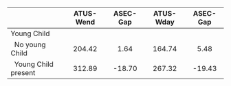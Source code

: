 
|                      |    ATUS-Wend |     ASEC-Gap |    ATUS-Wday |     ASEC-Gap |
| -------------------- | :----------: | :----------: | :----------: | :----------: |
| Young Child          |              |              |              |              |
| &nbsp;&nbsp;No young Child |       204.42 |         1.64 |       164.74 |         5.48 |
| &nbsp;&nbsp;Young Child present |       312.89 |       -18.70 |       267.32 |       -19.43 |

